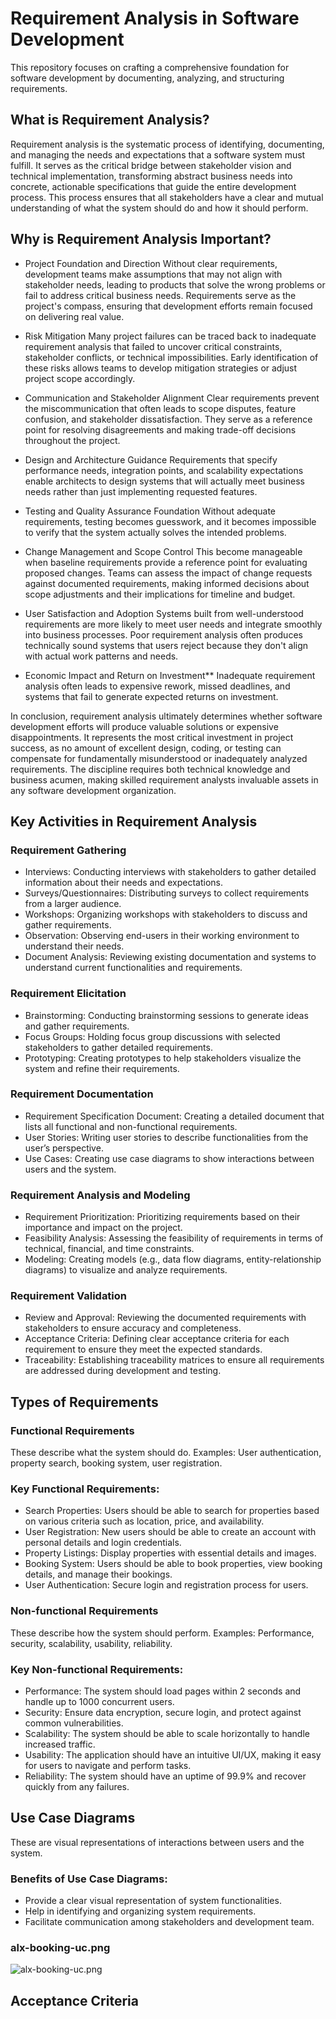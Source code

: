 # Requirement Analysis in Software Development
This repository focuses on crafting a comprehensive foundation for software development by documenting, analyzing, 
and structuring requirements.

## What is Requirement Analysis?
Requirement analysis is the systematic process of identifying, documenting, and managing the needs and expectations 
that a software system must fulfill. It serves as the critical bridge between stakeholder vision and technical 
implementation, transforming abstract business needs into concrete, actionable specifications that guide the entire
development process. This process ensures that all stakeholders have a clear and mutual understanding of what the 
system should do and how it should perform.

## Why is Requirement Analysis Important?
+ Project Foundation and Direction
  Without clear requirements, development teams make assumptions that may not align with stakeholder needs, leading to 
  products that solve the wrong problems or fail to address critical business needs. Requirements serve as the project's 
  compass, ensuring that development efforts remain focused on delivering real value.
  
+ Risk Mitigation
  Many project failures can be traced back to inadequate requirement analysis that failed to uncover critical constraints,
  stakeholder conflicts, or technical impossibilities. Early identification of these risks allows teams to develop mitigation
  strategies or adjust project scope accordingly.

+ Communication and Stakeholder Alignment
   Clear requirements prevent the miscommunication that often leads to scope disputes, feature confusion, and stakeholder
   dissatisfaction. They serve as a reference point for resolving disagreements and making trade-off decisions throughout the project.

+ Design and Architecture Guidance
  Requirements that specify performance needs, integration points, and scalability expectations enable architects to design systems
  that will actually meet business needs rather than just implementing requested features.

+ Testing and Quality Assurance Foundation
  Without adequate requirements, testing becomes guesswork, and it becomes impossible to verify that the system actually solves the
  intended problems.

+ Change Management and Scope Control
  This become manageable when baseline requirements provide a reference point for evaluating proposed changes. Teams can assess the
  impact of change requests against documented requirements, making informed decisions about scope adjustments and their implications
  for timeline and budget.

+ User Satisfaction and Adoption
  Systems built from well-understood requirements are more likely to meet user needs and integrate smoothly into business processes. Poor requirement
  analysis often produces technically sound systems that users reject because they don't align with actual work patterns and needs.

+ Economic Impact and Return on Investment** Inadequate requirement analysis often leads to expensive rework, missed deadlines, and systems that fail 
  to generate expected returns on investment.
  
In conclusion, requirement analysis ultimately determines whether software development efforts will produce valuable solutions or expensive disappointments.
It represents the most critical investment in project success, as no amount of excellent design, coding, or testing can compensate for fundamentally 
misunderstood or inadequately analyzed requirements. The discipline requires both technical knowledge and business acumen, making skilled requirement analysts
invaluable assets in any software development organization.

## Key Activities in Requirement Analysis
### Requirement Gathering 
+ Interviews: Conducting interviews with stakeholders to gather detailed information about their needs and expectations.
+ Surveys/Questionnaires: Distributing surveys to collect requirements from a larger audience.
+ Workshops: Organizing workshops with stakeholders to discuss and gather requirements.
+ Observation: Observing end-users in their working environment to understand their needs.
+ Document Analysis: Reviewing existing documentation and systems to understand current functionalities and requirements.
### Requirement Elicitation 
+ Brainstorming: Conducting brainstorming sessions to generate ideas and gather requirements.
+ Focus Groups: Holding focus group discussions with selected stakeholders to gather detailed requirements.
+ Prototyping: Creating prototypes to help stakeholders visualize the system and refine their requirements.
### Requirement Documentation 
+ Requirement Specification Document: Creating a detailed document that lists all functional and non-functional requirements.
+ User Stories: Writing user stories to describe functionalities from the user’s perspective.
+ Use Cases: Creating use case diagrams to show interactions between users and the system.
### Requirement Analysis and Modeling 
+ Requirement Prioritization: Prioritizing requirements based on their importance and impact on the project.
+ Feasibility Analysis: Assessing the feasibility of requirements in terms of technical, financial, and time constraints.
+ Modeling: Creating models (e.g., data flow diagrams, entity-relationship diagrams) to visualize and analyze requirements.
### Requirement Validation 
+ Review and Approval: Reviewing the documented requirements with stakeholders to ensure accuracy and completeness.
+ Acceptance Criteria: Defining clear acceptance criteria for each requirement to ensure they meet the expected standards.
+ Traceability: Establishing traceability matrices to ensure all requirements are addressed during development and testing.

## Types of Requirements
### Functional Requirements
These describe what the system should do.
Examples: User authentication, property search, booking system, user registration.
### Key Functional Requirements:
+ Search Properties: Users should be able to search for properties based on various criteria such as location, price, and availability.
+ User Registration: New users should be able to create an account with personal details and login credentials.
+ Property Listings: Display properties with essential details and images.
+ Booking System: Users should be able to book properties, view booking details, and manage their bookings.
+ User Authentication: Secure login and registration process for users.
  
### Non-functional Requirements
These describe how the system should perform.
Examples: Performance, security, scalability, usability, reliability.
### Key Non-functional Requirements:
+ Performance: The system should load pages within 2 seconds and handle up to 1000 concurrent users.
+ Security: Ensure data encryption, secure login, and protect against common vulnerabilities.
+ Scalability: The system should be able to scale horizontally to handle increased traffic.
+ Usability: The application should have an intuitive UI/UX, making it easy for users to navigate and perform tasks.
+ Reliability: The system should have an uptime of 99.9% and recover quickly from any failures.

## Use Case Diagrams
These are visual representations of interactions between users and the system.
### Benefits of Use Case Diagrams:
+ Provide a clear visual representation of system functionalities.
+ Help in identifying and organizing system requirements.
+ Facilitate communication among stakeholders and development team.
### alx-booking-uc.png 

![alx-booking-uc.png](https://github.com/user-attachments/assets/88b19dd1-0a22-4b17-9e51-44eb6969c206)


## Acceptance Criteria

